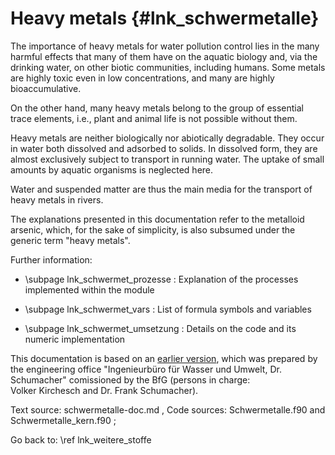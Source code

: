 Heavy metals {#lnk_schwermetalle}
=================

The importance of heavy metals for water pollution control lies in the many 
harmful effects that many of them have on the aquatic biology and, via the 
drinking water, on other biotic communities, including humans. 
Some metals are highly toxic even in low concentrations, and many are highly 
bioaccumulative.

On the other hand, many heavy metals belong to the group of essential trace 
elements, i.e., plant and animal life is not possible without them.

Heavy metals are neither biologically nor abiotically degradable. 
They occur in water both dissolved and adsorbed to solids. 
In dissolved form, they are almost exclusively subject to transport in 
running water. The uptake of small amounts by aquatic organisms is neglected 
here.

Water and suspended matter are thus the main media for the transport of heavy 
metals in rivers. 

The explanations presented in this documentation refer to the metalloid arsenic, 
which, for the sake of simplicity, is also subsumed under the generic term 
"heavy metals".

Further information:

- \subpage lnk_schwermet_prozesse : Explanation of the processes implemented 
   within the module

- \subpage lnk_schwermet_vars : List of formula symbols and variables 

- \subpage lnk_schwermet_umsetzung : Details on the code and its numeric 
   implementation

This documentation is based on an
<a href="./pdf/Doku_Schwermetall30Jan2020.pdf" target="_blank">earlier version</a>, 
which was prepared by the engineering office "Ingenieurbüro für Wasser und 
Umwelt, Dr. Schumacher" comissioned by the BfG (persons in charge:  
Volker Kirchesch and Dr. Frank Schumacher).


Text source: schwermetalle-doc.md , 
Code sources: Schwermetalle.f90 and Schwermetalle_kern.f90 ; 

Go back to: \ref lnk_weitere_stoffe
